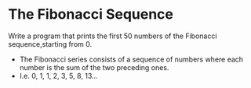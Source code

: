# The Fibonacci Sequence

Write a program that prints the first 50 numbers of the Fibonacci sequence,starting from 0.

* The Fibonacci series consists of a sequence of numbers where each number is the sum of the two preceding ones.
* I.e. 0, 1, 1, 2, 3, 5, 8, 13...
